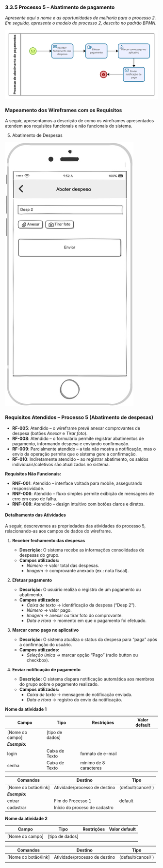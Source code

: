 ### 3.3.5 Processo 5 – Abatimento de pagamento

_Apresente aqui o nome e as oportunidades de melhoria para o processo 2. 
Em seguida, apresente o modelo do processo 2, descrito no padrão BPMN._

![PROCESSO 5](../images/modelagem-5-abatimento-de-pagamentos.png "Modelo BPMN do Processo 5.")

### Mapeamento dos Wireframes com os Requisitos
A seguir, apresentamos a descrição de como os wireframes apresentados atendem aos requisitos funcionais e não funcionais do sistema.

5. Abatimento de Despesas

![Wireframe Processo 5](../images/proc5-wireframe-abater-despesa.jpg "Wireframe do Processo 5 – Abater despesa")

### Requisitos Atendidos – Processo 5 (Abatimento de despesas)

- **RF-005**: Atendido – o wireframe prevê anexar comprovantes de despesa (botões *Anexar* e *Tirar foto*).  
- **RF-008**: Atendido – o formulário permite registrar abatimentos de pagamento, informando despesa e enviando confirmação.  
- **RF-009**: Parcialmente atendido – a tela não mostra a notificação, mas o envio da operação permite que o sistema gere a confirmação.  
- **RF-010**: Indiretamente atendido – ao registrar abatimento, os saldos individuais/coletivos são atualizados no sistema.  

**Requisitos Não Funcionais:**
- **RNF-001**: Atendido – interface voltada para mobile, assegurando responsividade.  
- **RNF-006**: Atendido – fluxo simples permite exibição de mensagens de erro em caso de falha.  
- **RNF-008**: Atendido – design intuitivo com botões claros e diretos.  


#### Detalhamento das Atividades

A seguir, descrevemos as propriedades das atividades do processo 5, relacionando-as aos campos de dados do wireframe.

1. **Receber fechamento das despesas**  
   - **Descrição:** O sistema recebe as informações consolidadas de despesas do grupo.  
   - **Campos utilizados:**  
     - *Número* → valor total das despesas.  
     - *Imagem* → comprovante anexado (ex.: nota fiscal).  

2. **Efetuar pagamento**  
   - **Descrição:** O usuário realiza o registro de um pagamento ou abatimento.  
   - **Campos utilizados:**  
     - *Caixa de texto* → identificação da despesa (“Desp 2”).  
     - *Número* → valor pago.  
     - *Imagem* → anexar ou tirar foto do comprovante.  
     - *Data e Hora* → momento em que o pagamento foi efetuado.  

3. **Marcar como pago no aplicativo**  
   - **Descrição:** O sistema atualiza o status da despesa para “paga” após a confirmação do usuário.  
   - **Campos utilizados:**  
     - *Seleção única* → marcar opção “Pago” (radio button ou checkbox).  

4. **Enviar notificação de pagamento**  
   - **Descrição:** O sistema dispara notificação automática aos membros do grupo sobre o pagamento realizado.  
   - **Campos utilizados:**  
     - *Caixa de texto* → mensagem de notificação enviada.  
     - *Data e Hora* → registro do envio da notificação.  


**Nome da atividade 1**

| **Campo**       | **Tipo**         | **Restrições** | **Valor default** |
| ---             | ---              | ---            | ---               |
| [Nome do campo] | [tipo de dados]  |                |                   |
| ***Exemplo:***  |                  |                |                   |
| login           | Caixa de Texto   | formato de e-mail |                |
| senha           | Caixa de Texto   | mínimo de 8 caracteres |           |

| **Comandos**         |  **Destino**                   | **Tipo** |
| ---                  | ---                            | ---               |
| [Nome do botão/link] | Atividade/processo de destino  | (default/cancel/  ) |
| ***Exemplo:***       |                                |                   |
| entrar               | Fim do Processo 1              | default           |
| cadastrar            | Início do proceso de cadastro  |                   |


**Nome da atividade 2**

| **Campo**       | **Tipo**         | **Restrições** | **Valor default** |
| ---             | ---              | ---            | ---               |
| [Nome do campo] | [tipo de dados]  |                |                   |
|                 |                  |                |                   |

| **Comandos**         |  **Destino**                   | **Tipo**          |
| ---                  | ---                            | ---               |
| [Nome do botão/link] | Atividade/processo de destino  | (default/cancel/  ) |
|                      |                                |                   |
